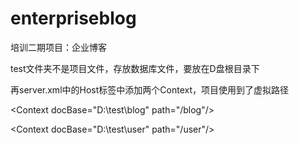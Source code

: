 # enterpriseblog
培训二期项目：企业博客

test文件夹不是项目文件，存放数据库文件，要放在D盘根目录下

再server.xml中的Host标签中添加两个Context，项目使用到了虚拟路径

&lt;Context docBase="D:\test\blog" path="/blog"/&gt;

&lt;Context docBase="D:\test\user" path="/user"/&gt;
